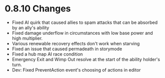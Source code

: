 # 0.8.10 Changes #

* Fixed AI quirk that caused allies to spam attacks that can be absorbed by an ally's ability
* Fixed damage underflow in circumstances with low base power and high multiplier.
* Various renewable recovery effects don't work when starving
* Fixed an issue that caused permadeath in storymode
* Fixed a hub map AI race condition
* Emergency Exit and Wimp Out resolve at the start of the ability holder's turn.
* Dev: Fixed PreventAction event's choosing of actions in editor